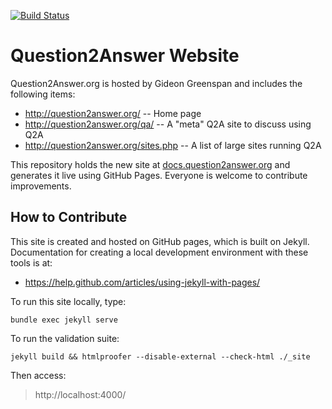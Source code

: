 [![Build Status](https://travis-ci.org/q2a/q2a.github.io.svg?branch=master)](https://travis-ci.org/q2a/q2a.github.io)

# Question2Answer Website

Question2Answer.org is hosted by Gideon Greenspan and includes the following items:

* http://question2answer.org/ -- Home page
* http://question2answer.org/qa/ -- A "meta" Q2A site to discuss using Q2A
* http://question2answer.org/sites.php -- A list of large sites running Q2A

This repository holds the new site at [docs.question2answer.org](http://docs.question2answer.org/) and generates it live using GitHub Pages. Everyone is welcome to contribute improvements.


## How to Contribute

This site is created and hosted on GitHub pages, which is built on Jekyll. Documentation for creating a local development environment with these tools is at:

- https://help.github.com/articles/using-jekyll-with-pages/

To run this site locally, type:

    bundle exec jekyll serve

To run the validation suite:

    jekyll build && htmlproofer --disable-external --check-html ./_site

Then access:

> http://localhost:4000/
